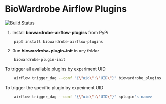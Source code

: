 # BioWardrobe Airflow Plugins
[![Build Status](https://travis-ci.org/Barski-lab/biowardrobe-airflow-plugins.svg?branch=master)](https://travis-ci.org/Barski-lab/biowardrobe-airflow-plugins)

1. Install **biowardrobe-airflow-plugins** from PyPi

```
    pip3 install biowardrobe-airflow-plugins
```

2. Run **biowardrobe-plugin-init** in any folder
```
    biowardrobe-plugin-init
```

To trigger all available plugins by experiment UID
```bash
    airflow trigger_dag --conf "{\"uid\":\"UID\"}" biowardrobe_plugins
```

To trigger the specific plugin by experiment UID
```bash
    airflow trigger_dag --conf "{\"uid\":\"UID\"}" <plugin's name>
```
